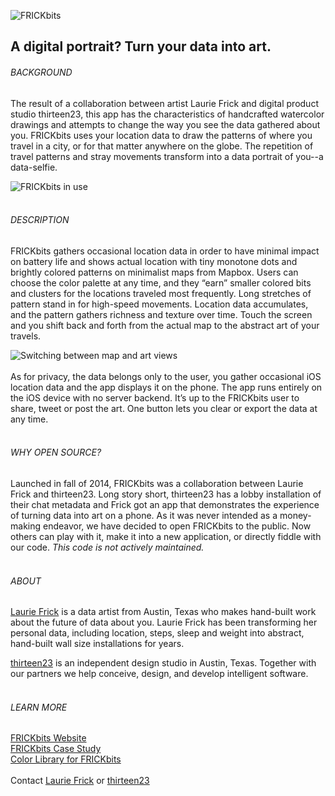 ![FRICKbits](https://s3.amazonaws.com/t23-frickbits/images/FRI_Logo.png "FRICKbits")

## A digital portrait? Turn your data into art.

###### BACKGROUND

The result of a collaboration between artist Laurie Frick and digital product studio thirteen23, this app has the characteristics of handcrafted watercolor drawings and attempts to change the way you see the data gathered about you. FRICKbits uses your location data to draw the patterns of where you travel in a city, or for that matter anywhere on the globe. The repetition of travel patterns and stray movements transform into a data portrait of you--a data-selfie.

![FRICKbits in use](https://s3.amazonaws.com/t23-frickbits/images/FRI_Photo.jpg "FRICKbits in use")
<br /><br />

###### DESCRIPTION

FRICKbits gathers occasional location data in order to have minimal impact on battery life and shows actual location with tiny monotone dots and brightly colored patterns on minimalist maps from Mapbox. Users can choose the color palette at any time, and they “earn” smaller colored bits and clusters for the locations traveled most frequently. Long stretches of pattern stand in for high-speed movements. Location data accumulates, and the pattern gathers richness and texture over time. Touch the screen and you shift back and forth from the actual map to the abstract art of your travels.<br />

![Switching between map and art views](https://s3.amazonaws.com/t23-frickbits/images/FRI_Animation.gif "Switching between map and art views")
<br /><br />
As for privacy, the data belongs only to the user, you gather occasional iOS location data and the app displays it on the phone. The app runs entirely on the iOS device with no server backend. It’s up to the FRICKbits user to share, tweet or post the art. One button lets you clear or export the data at any time. 
<br /><br />


###### WHY OPEN SOURCE?

Launched in fall of 2014, FRICKbits was a collaboration between Laurie Frick and thirteen23. Long story short, thirteen23 has a lobby installation of their chat metadata and Frick got an app that demonstrates the experience of turning data into art on a phone. As it was never intended as a money-making endeavor, we have decided to open FRICKbits to the public. Now others can play with it, make it into a new application, or directly fiddle with our code.
*This code is not actively maintained.*
<br /><br />


###### ABOUT

[Laurie Frick](http://www.lauriefrick.com/) is a data artist from Austin, Texas who makes hand-built work about the future of data about you. Laurie Frick has been transforming her personal data, including location, steps, sleep and weight into abstract, hand-built wall size installations for years.

[thirteen23](http://thirteen23.com/projects/frickbits/) is an independent design studio in Austin, Texas. Together with our partners we help conceive, design, and develop intelligent software.
<br /><br />


###### LEARN MORE
[FRICKbits Website](http://www.frickbits.com/)<br />
[FRICKbits Case Study](http://thirteen23.com/projects/frickbits/)<br />
[Color Library for FRICKbits](https://medium.com/hello-thirteen23/ios-color-library-b48053950e2c)<br />
<br />
Contact [Laurie Frick](mailto:laurie@lauriefrick.com) or [thirteen23](mailto:hello@thirteen23.com)
